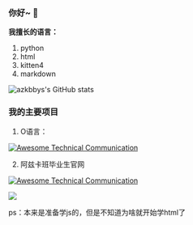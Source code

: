 ### 你好~ 👋
 
 **我擅长的语言：**
1. python
2. html
3. kitten4
4. markdown
 
 ![azkbbys's GitHub stats](https://github-readme-stats.vercel.app/api?username=azkbbys&show_icons=true&theme=tokyonight)

### 我的主要项目

1. O语言：

[![Awesome Technical Communication](https://github-readme-stats.vercel.app/api/pin?username=azkbbys&repo=O-Language&theme=radical)](https://github.com/azkbbys/O-language)

2. 阿兹卡班毕业生官网

[![Awesome Technical Communication](https://github-readme-stats.vercel.app/api/pin?username=azkbbys&repo=azkbbys.github.io&theme=radical)](https://github.com/azkbbys/azkbbys.github.io)

![](https://komarev.com/ghpvc/?username=azkbbys&color=green)


ps：本来是准备学js的，但是不知道为啥就开始学html了
